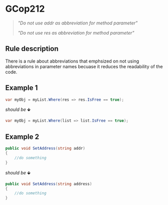 ﻿# GCop212

> *"Do not use addr as abbreviation for method parameter"*
> 
> *"Do not use res as abbreviation for method parameter"*


## Rule description
There is a rule about abbreviations that emphsized on not using abbreviations in parameter names becuase it reduces the readability of the code.

## Example 1
```csharp
var myObj = myList.Where(res => res.IsFree == true);
```
*should be* 🡻

```csharp
var myObj = myList.Where(list => list.IsFree == true);
```

 ## Example 2
```csharp
public void SetAddress(string addr)
{
    //do something
}
```
*should be* 🡻

```csharp
public void SetAddress(string address)
{
    //do something
}
```
